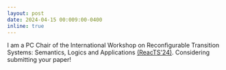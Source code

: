 ```yaml
---
layout: post
date: 2024-04-15 00:009:00-0400
inline: true
---
```


I am a PC Chair of the International Workshop on Reconfigurable Transition Systems: Semantics, Logics and Applications [(ReacTS'24)](https://reacts2024.github.io). Considering submitting your paper!
